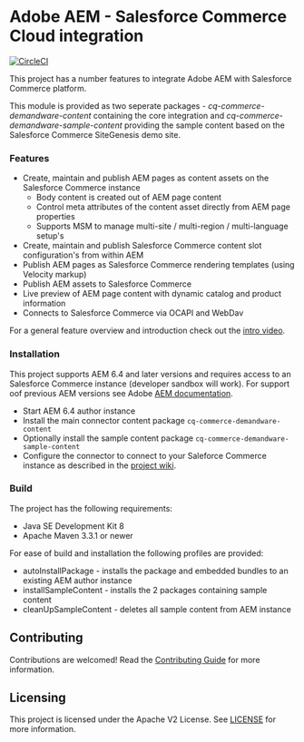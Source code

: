 # Adobe AEM - Salesforce Commerce Cloud integration

[![CircleCI](https://circleci.com/gh/adobe/commerce-salesforce.svg?style=svg)](https://circleci.com/gh/adobe/commerce-salesforce)

This project has a number features to integrate Adobe AEM with Salesforce Commerce platform.

This module is provided as two seperate packages - *cq-commerce-demandware-content* containing the core integration and
*cq-commerce-demandware-sample-content* providing the sample content based on the Salesforce Commerce SiteGenesis demo site.

### Features
* Create, maintain and publish AEM pages as content assets on the Salesforce Commerce instance
  * Body content is created out of AEM page content
  * Control meta attributes of the content asset directly from AEM page properties
  * Supports MSM to manage multi-site / multi-region / multi-language setup's
* Create, maintain and publish Salesforce Commerce content slot configuration's from within AEM
* Publish AEM pages as Salesforce Commerce rendering templates (using Velocity markup)
* Publish AEM assets to Salesforce Commerce
* Live preview of AEM page content with dynamic catalog and product information
* Connects to Salesforce Commerce via OCAPI and WebDav

For a general feature overview and introduction check out the [intro video](https://helpx.adobe.com/experience-manager/kt/commerce/using/demandware-feature-video-understand.html).

### Installation

This project supports AEM 6.4 and later versions and requires access to an Salesforce Commerce instance (developer sandbox will work).
For support oof previous AEM versions see Adobe [AEM documentation](https://helpx.adobe.com/experience-manager/6-3/sites/deploying/using/demandware.html). 

* Start AEM 6.4 author instance
* Install the main connector content package `cq-commerce-demandware-content`
* Optionally install the sample content package `cq-commerce-demandware-sample-content`
* Configure the connector to connect to your Saleforce Commerce instance as described in the [project wiki](../../wiki).

### Build

The project has the following requirements:

* Java SE Development Kit 8
* Apache Maven 3.3.1 or newer

For ease of build and installation the following profiles are provided:
* autoInstallPackage - installs the package and embedded bundles to an existing AEM author instance
* installSampleContent - installs the 2 packages containing sample content
* cleanUpSampleContent - deletes all sample content from AEM instance

## Contributing
 
Contributions are welcomed! Read the [Contributing Guide](.github/CONTRIBUTING.md) for more information.
 
## Licensing
 
This project is licensed under the Apache V2 License. See [LICENSE](LICENSE) for more information.
